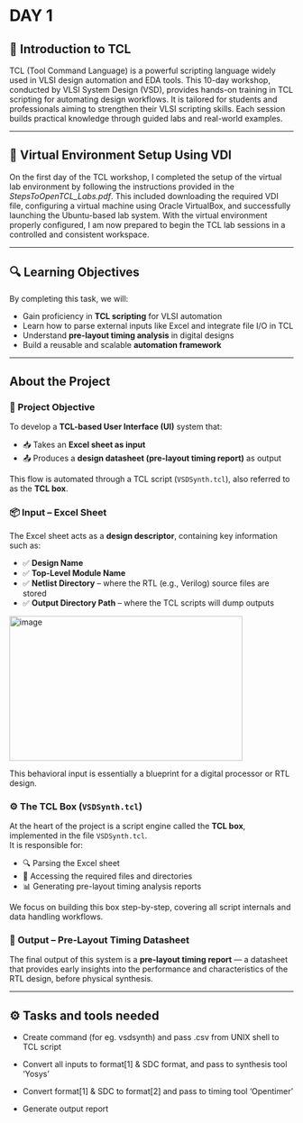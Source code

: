 # DAY 1
## 🧠 Introduction to TCL

TCL (Tool Command Language) is a powerful scripting language widely used in VLSI design automation and EDA tools. This 10-day workshop, conducted by VLSI System Design (VSD), provides hands-on training in TCL scripting for automating design workflows. It is tailored for students and professionals aiming to strengthen their VLSI scripting skills. Each session builds practical knowledge through guided labs and real-world examples.

---
## 🔧 Virtual Environment Setup Using VDI

On the first day of the TCL workshop, I completed the setup of the virtual lab environment by following the instructions provided in the *StepsToOpenTCL_Labs.pdf*. This included downloading the required VDI file, configuring a virtual machine using Oracle VirtualBox, and successfully launching the Ubuntu-based lab system. With the virtual environment properly configured, I am now prepared to begin the TCL lab sessions in a controlled and consistent workspace.

---
##  🔍 Learning Objectives

By completing this task, we will:

- Gain proficiency in **TCL scripting** for VLSI automation
- Learn how to parse external inputs like Excel and integrate file I/O in TCL
- Understand **pre-layout timing analysis** in digital designs
- Build a reusable and scalable **automation framework**

---
## About the Project
### 🎯 Project Objective

To develop a **TCL-based User Interface (UI)** system that:
- 📥 Takes an **Excel sheet as input**
- 📤 Produces a **design datasheet (pre-layout timing report)** as output

This flow is automated through a TCL script (`VSDSynth.tcl`), also referred to as the **TCL box**.



### 📦 Input – Excel Sheet

The Excel sheet acts as a **design descriptor**, containing key information such as:

- ✅ **Design Name**  
- ✅ **Top-Level Module Name**  
- ✅ **Netlist Directory** – where the RTL (e.g., Verilog) source files are stored  
- ✅ **Output Directory Path** – where the TCL scripts will dump outputs
 <img width="413" height="257" alt="image" src="https://github.com/user-attachments/assets/254fafc5-3af8-49c9-ad6b-b4f4661b0e2d" />


This behavioral input is essentially a blueprint for a digital processor or RTL design.



### ⚙️ The TCL Box (`VSDSynth.tcl`)

At the heart of the project is a script engine called the **TCL box**, implemented in the file `VSDSynth.tcl`.  
It is responsible for:
- 🔍 Parsing the Excel sheet  
- 📂 Accessing the required files and directories  
- 📊 Generating pre-layout timing analysis reports

We focus on building this box step-by-step, covering all script internals and data handling workflows.



### 📄 Output – Pre-Layout Timing Datasheet

The final output of this system is a **pre-layout timing report** — a datasheet that provides early insights into the performance and characteristics of the RTL design, before physical synthesis.

---

## ⚙️ Tasks and tools needed
- Create command (for eg. vsdsynth) and pass .csv from UNIX shell to TCL script

- Convert all inputs to format[1] & SDC format, and pass to synthesis tool ‘Yosys’

- Convert format[1] & SDC to format[2] and pass to timing tool ‘Opentimer’

- Generate output report

